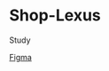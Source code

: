# Shop-Lexus
Study

[Figma](https://www.figma.com/design/PBUnkcbd2KEXt5YZNvz00C/Untitled-(1)?node-id=190-874&node-type=frame&t=BjFO2HZaAlQlD24T-0)
